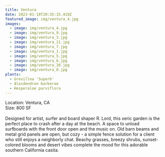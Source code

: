 ```yaml
---
title: Ventura
date: 2023-01-18T20:35:15.419Z
featured_image: img/ventura_4.jpg
images:
  - image: img/ventura_4.jpg
  - image: img/ventura_9.jpg
  - image: img/ventura_3.jpg
  - image: img/ventura_11.jpg
  - image: img/ventura_7.jpg
  - image: img/ventura_1.jpg
  - image: img/ventura_5.jpg
  - image: img/ventura_6.jpg
  - image: img/ventura_10.jpg
  - image: img/ventura_8.jpg
plants:
  - Grevillea 'Superb'
  - Aloidendron barberae
  - Hesperaloe parviflora
---
```

L﻿ocation: Ventura, CA\
S﻿ize: 800 SF\
\
Designed for artist, surfer and board shaper R. Lord, this xeric garden is the perfect place to crash after a day at the beach. A space to unload surfboards with the front door open and the music on. Old barn beams and metal grid panels are open, but cozy - a simple fence solution for a client who still enjoys a neighborly chat. Beachy grasses, breezy shrubs, sunset-colored blooms and desert vibes complete the mood for this adorable southern California casita.